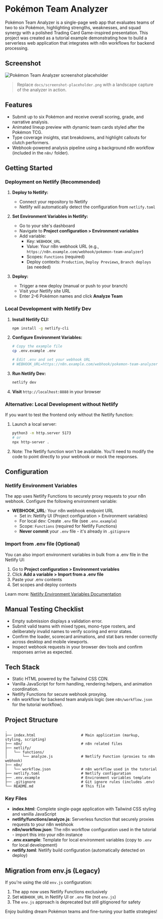 # Pokémon Team Analyzer

Pokémon Team Analyzer is a single-page web app that evaluates teams of two to six Pokémon, highlighting strengths, weaknesses, and squad synergy with a polished Trading Card Game-inspired presentation. This project was created as a tutorial example demonstrating how to build a serverless web application that integrates with n8n workflows for backend processing.

## Screenshot

![Pokémon Team Analyzer screenshot placeholder](docs/screenshot-placeholder.png)

> Replace `docs/screenshot-placeholder.png` with a landscape capture of the analyzer in action.

## Features

- Submit up to six Pokémon and receive overall scoring, grade, and narrative analysis.
- Animated lineup preview with dynamic team cards styled after the Pokémon TCG.
- Type coverage insights, stat breakdowns, and highlight callouts for clutch performers.
- Webhook-powered analysis pipeline using a background n8n workflow (included in the `n8n/` folder).

## Getting Started

### Deployment on Netlify (Recommended)

1. **Deploy to Netlify:**
   - Connect your repository to Netlify
   - Netlify will automatically detect the configuration from `netlify.toml`

2. **Set Environment Variables in Netlify:**
   - Go to your site's dashboard
   - Navigate to **Project configuration > Environment variables**
   - Add variable:
     - Key: `WEBHOOK_URL`
     - Value: Your n8n webhook URL (e.g., `https://n8n.example.com/webhook/pokemon-team-analyzer`)
     - Scopes: `Functions` (required)
     - Deploy contexts: `Production`, `Deploy Previews`, `Branch deploys` (as needed)

3. **Deploy:**
   - Trigger a new deploy (manual or push to your branch)
   - Visit your Netlify site URL
   - Enter 2–6 Pokémon names and click **Analyze Team**

### Local Development with Netlify Dev

1. **Install Netlify CLI:**
   ```bash
   npm install -g netlify-cli
   ```

2. **Configure Environment Variables:**
   ```bash
   # Copy the example file
   cp .env.example .env

   # Edit .env and set your webhook URL
   # WEBHOOK_URL=https://n8n.example.com/webhook/pokemon-team-analyzer
   ```

3. **Run Netlify Dev:**
   ```bash
   netlify dev
   ```

4. **Visit** `http://localhost:8888` in your browser

### Alternative: Local Development without Netlify

If you want to test the frontend only without the Netlify function:

1. Launch a local server:
   ```bash
   python3 -m http.server 5173
   # or
   npx http-server .
   ```

2. Note: The Netlify function won't be available. You'll need to modify the code to point directly to your webhook or mock the responses.

## Configuration

### Netlify Environment Variables

The app uses Netlify Functions to securely proxy requests to your n8n webhook. Configure the following environment variable:

- **WEBHOOK_URL**: Your n8n webhook endpoint URL
  - Set in: Netlify UI (Project configuration > Environment variables)
  - For local dev: Create `.env` file (see `.env.example`)
  - Scope: `Functions` (required for Netlify Functions)
  - **Never commit** your `.env` file - it's already in `.gitignore`

### Import from .env file (Optional)

You can also import environment variables in bulk from a .env file in the Netlify UI:

1. Go to **Project configuration > Environment variables**
2. Click **Add a variable > Import from a .env file**
3. Paste your .env contents
4. Set scopes and deploy contexts

Learn more: [Netlify Environment Variables Documentation](https://docs.netlify.com/environment-variables/get-started/)

## Manual Testing Checklist

- Empty submission displays a validation error.
- Submit valid teams with mixed types, mono-type rosters, and deliberately invalid names to verify scoring and error states.
- Confirm the loader, scorecard animations, and stat bars render correctly across desktop and mobile viewports.
- Inspect webhook requests in your browser dev tools and confirm responses arrive as expected.

## Tech Stack

- Static HTML powered by the Tailwind CSS CDN.
- Vanilla JavaScript for form handling, rendering helpers, and animation coordination.
- Netlify Functions for secure webhook proxying.
- n8n workflow for backend team analysis logic (see `n8n/workflow.json` for the tutorial workflow).

## Project Structure

```
.
├── index.html                     # Main application (markup, styling, scripting)
├── n8n/                           # n8n related files
├── netlify/
│   └── functions/
│       └── analyze.js             # Netlify Function (proxies to n8n webhook)
├── n8n/
│   └── workflow.json              # n8n workflow used in the tutorial
├── netlify.toml                   # Netlify configuration
├── .env.example                   # Environment variables template
├── .gitignore                     # Git ignore rules (includes .env)
└── README.md                      # This file
```

### Key Files

- **index.html**: Complete single-page application with Tailwind CSS styling and vanilla JavaScript
- **netlify/functions/analyze.js**: Serverless function that securely proxies requests to your n8n webhook
- **n8n/workflow.json**: The n8n workflow configuration used in the tutorial - import this into your n8n instance
- **.env.example**: Template for local environment variables (copy to `.env` for local development)
- **netlify.toml**: Netlify build configuration (automatically detected on deploy)

## Migration from env.js (Legacy)

If you're using the old `env.js` configuration:

1. The app now uses Netlify Functions exclusively
2. Set `WEBHOOK_URL` in Netlify UI or `.env` file (not `env.js`)
3. The `env.js` approach is deprecated but still gitignored for safety

Enjoy building dream Pokémon teams and fine-tuning your battle strategies!
